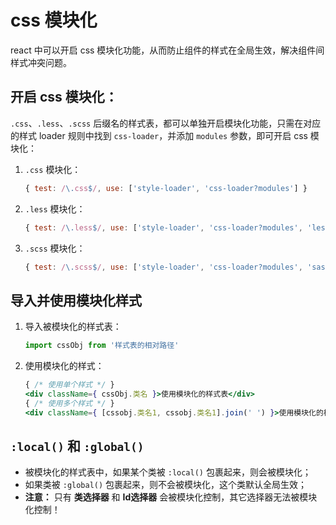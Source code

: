 # css 模块化

react 中可以开启 css 模块化功能，从而防止组件的样式在全局生效，解决组件间样式冲突问题。

## 开启 css 模块化：

`.css`、`.less`、`.scss` 后缀名的样式表，都可以单独开启模块化功能，只需在对应的样式 loader 规则中找到 `css-loader`，并添加 `modules` 参数，即可开启 css 模块化：

1. `.css` 模块化：
   ```javascript
   { test: /\.css$/, use: ['style-loader', 'css-loader?modules'] }
   ```
2. `.less` 模块化：
   ```javascript
   { test: /\.less$/, use: ['style-loader', 'css-loader?modules', 'less-loader'] }
   ```
3. `.scss` 模块化：
   ```javascript
   { test: /\.scss$/, use: ['style-loader', 'css-loader?modules', 'sass-loader'] }
   ```

## 导入并使用模块化样式

1. 导入被模块化的样式表：

   ```javascript
   import cssObj from '样式表的相对路径'
   ```

2. 使用模块化的样式：

   ```jsx
   { /* 使用单个样式 */ }
   <div className={ cssObj.类名 }>使用模块化的样式表</div>
   { /* 使用多个样式 */ }
   <div className={ [cssobj.类名1, cssobj.类名1].join(' ') }>使用模块化的样式表</div>
   ```

## `:local()` 和 `:global()`

+ 被模块化的样式表中，如果某个类被 `:local()` 包裹起来，则会被模块化；
+ 如果类被 `:global()` 包裹起来，则不会被模块化，这个类默认全局生效；
+ **注意：** 只有 **类选择器** 和 **Id选择器** 会被模块化控制，其它选择器无法被模块化控制！
